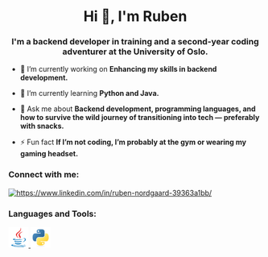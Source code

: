 <h1 align="center">Hi 👋, I'm Ruben</h1>
<h3 align="center">I'm a backend developer in training and a second-year coding adventurer at the University of Oslo.</h3>

- 🔭 I’m currently working on **Enhancing my skills in backend development.**

- 🌱 I’m currently learning **Python and Java.**

- 💬 Ask me about **Backend development, programming languages, and how to survive the wild journey of transitioning into tech — preferably with snacks.**

- ⚡ Fun fact **If I’m not coding, I’m probably at the gym or wearing my gaming headset.**

<h3 align="left">Connect with me:</h3>
<p align="left">
<a href="https://linkedin.com/in/https://www.linkedin.com/in/ruben-nordgaard-39363a1bb/" target="blank"><img align="center" src="https://raw.githubusercontent.com/rahuldkjain/github-profile-readme-generator/master/src/images/icons/Social/linked-in-alt.svg" alt="https://www.linkedin.com/in/ruben-nordgaard-39363a1bb/" height="30" width="40" /></a>
</p>

<h3 align="left">Languages and Tools:</h3>
<p align="left"> <a href="https://www.java.com" target="_blank" rel="noreferrer"> <img src="https://raw.githubusercontent.com/devicons/devicon/master/icons/java/java-original.svg" alt="java" width="40" height="40"/> </a> <a href="https://www.python.org" target="_blank" rel="noreferrer"> <img src="https://raw.githubusercontent.com/devicons/devicon/master/icons/python/python-original.svg" alt="python" width="40" height="40"/> </a> </p>

